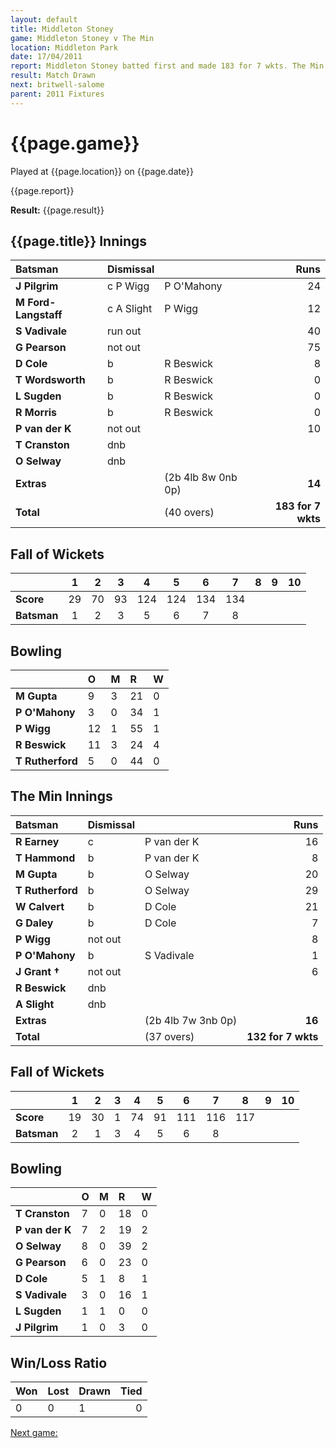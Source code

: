 ```yaml
---
layout: default
title: Middleton Stoney
game: Middleton Stoney v The Min
location: Middleton Park
date: 17/04/2011
report: Middleton Stoney batted first and made 183 for 7 wkts. The Min replied with 132 for 7 wkts
result: Match Drawn
next: britwell-salome
parent: 2011 Fixtures
---
```


# {{page.game}}

Played at {{page.location}} on {{page.date}}

{{page.report}}

**Result:** {{page.result}}


## {{page.title}} Innings

| Batsman | Dismissal |  | Runs |
|:---|:---|---|---:|
| **J Pilgrim** | c P Wigg | P O'Mahony | 24 |
| **M Ford-Langstaff** | c A Slight | P Wigg | 12 |
| **S Vadivale** | run out |  | 40 |
| **G Pearson** | not out |  | 75 |
| **D Cole** | b | R Beswick | 8 |
| **T Wordsworth** | b | R Beswick | 0 |
| **L Sugden** | b | R Beswick | 0 |
| **R Morris** | b | R Beswick | 0 |
| **P van der K** | not out |  | 10 |
| **T Cranston** | dnb |  |  |
| **O Selway** | dnb |  |  |
| **Extras** | | (2b 4lb 8w 0nb 0p) | **14** |
| **Total** | | (40 overs) | ****183 for 7 wkts**** |

## Fall of Wickets

| | 1 | 2 | 3 | 4 | 5 | 6 | 7 | 8 | 9 | 10 |
|---|:---:|:---:|:---:|:---:|:---:|:---:|:---:|:---:|:---:|:---:|
| **Score** | 29 | 70 | 93 | 124 | 124 | 134 | 134 |  |  |  |
| **Batsman** | 1 | 2 | 3 | 5 | 6 | 7 | 8 |  |  |  |

## Bowling

| | O | M | R | W |
|---|:---|:---|:---|:---|
| **M Gupta** | 9 | 3 | 21 | 0 |
| **P O'Mahony** | 3 | 0 | 34 | 1 |
| **P Wigg** | 12 | 1 | 55 | 1 |
| **R Beswick** | 11 | 3 | 24 | 4 |
| **T Rutherford** | 5 | 0 | 44 | 0 |

## The Min Innings

| Batsman | Dismissal |  | Runs |
|:---|:---|---|---:|
| **R Earney** | c | P van der K | 16 |
| **T Hammond** | b | P van der K  | 8 |
| **M Gupta** | b | O Selway | 20 |
| **T Rutherford** | b | O Selway | 29 |
| **W Calvert** | b | D Cole | 21 |
| **G Daley** | b | D Cole | 7 |
| **P Wigg** | not out |  | 8 |
| **P O'Mahony** | b | S Vadivale | 1 |
| **J Grant &#8224;** | not out |  | 6 |
| **R Beswick** | dnb |  |  |
| **A Slight** | dnb |  |  |
| **Extras** | | (2b 4lb 7w 3nb 0p) | **16** |
| **Total** | | (37 overs) | ****132 for 7 wkts**** |

## Fall of Wickets

| | 1 | 2 | 3 | 4 | 5 | 6 | 7 | 8 | 9 | 10 |
|---|:---:|:---:|:---:|:---:|:---:|:---:|:---:|:---:|:---:|:---:|
| **Score** | 19 | 30 | 1 | 74 | 91 | 111 | 116 | 117 |  |  |
| **Batsman** | 2 | 1 | 3 | 4 | 5 | 6 | 8 |  |  |  |

## Bowling

| | O | M | R | W |
|---|:---|:---|:---|:---|
| **T Cranston** | 7 | 0 | 18 | 0 |
| **P van der K** | 7 | 2 | 19 | 2 |
| **O Selway** | 8 | 0 | 39 | 2 |
| **G Pearson** | 6 | 0 | 23 | 0 |
| **D Cole** | 5 | 1 | 8 | 1 |
| **S Vadivale** | 3 | 0 | 16 | 1 |
| **L Sugden** | 1 | 1 | 0 | 0 |
| **J Pilgrim** | 1 | 0 | 3 | 0 |

## Win/Loss Ratio

| Won | Lost | Drawn | Tied |
|:---|:---|:---|---:|
| 0 | 0 | 1 | 0 |

[Next game:]({{page.next}})